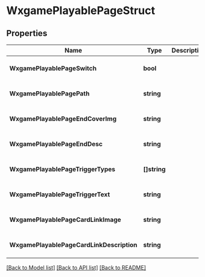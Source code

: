 # WxgamePlayablePageStruct

## Properties
Name | Type | Description | Notes
------------ | ------------- | ------------- | -------------
**WxgamePlayablePageSwitch** | **bool** |  | [optional] [default to null]
**WxgamePlayablePagePath** | **string** |  | [optional] [default to null]
**WxgamePlayablePageEndCoverImg** | **string** |  | [optional] [default to null]
**WxgamePlayablePageEndDesc** | **string** |  | [optional] [default to null]
**WxgamePlayablePageTriggerTypes** | **[]string** |  | [optional] [default to null]
**WxgamePlayablePageTriggerText** | **string** |  | [optional] [default to null]
**WxgamePlayablePageCardLinkImage** | **string** |  | [optional] [default to null]
**WxgamePlayablePageCardLinkDescription** | **string** |  | [optional] [default to null]

[[Back to Model list]](../README.md#documentation-for-models) [[Back to API list]](../README.md#documentation-for-api-endpoints) [[Back to README]](../README.md)


